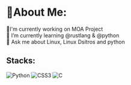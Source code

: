 # 💫About Me:

🔭I'm currently working on MOA Project<br>🌱 I’m currently learning @rustlang & @python<br>💬 Ask me about Linux, Linux Dsitros and python

## Stacks:

![Python](https://img.shields.io/badge/Python3-yellow?logo=python) ![CSS3](https://img.shields.io/badge/CSS3-yellow?logo=css3) ![C](https://img.shields.io/badge/C-blue?logo=c)


<!--
**tahamokhtary/tahamokhtary** is a ✨ _special_ ✨ repository because its `README.md` (this file) appears on your GitHub profile.

Here are some ideas to get you started:

- 🔭 I’m currently working on ...
- 🌱 I’m currently learning ...
- 👯 I’m looking to collaborate on ...
- 🤔 I’m looking for help with ...
- 💬 Ask me about ...
- 📫 How to reach me: ...
- 😄 Pronouns: ...
- ⚡ Fun fact: ...
-->
